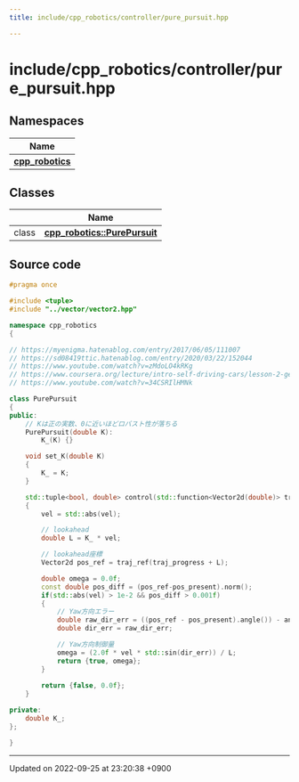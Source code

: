 ```yaml
---
title: include/cpp_robotics/controller/pure_pursuit.hpp

---
```


# include/cpp_robotics/controller/pure_pursuit.hpp



## Namespaces

| Name           |
| -------------- |
| **[cpp_robotics](/cpp_robotics/doxybook/Namespaces/namespacecpp__robotics/)**  |

## Classes

|                | Name           |
| -------------- | -------------- |
| class | **[cpp_robotics::PurePursuit](/cpp_robotics/doxybook/Classes/classcpp__robotics_1_1PurePursuit/)**  |




## Source code

```cpp
#pragma once

#include <tuple>
#include "../vector/vector2.hpp"

namespace cpp_robotics
{

// https://myenigma.hatenablog.com/entry/2017/06/05/111007
// https://sd08419ttic.hatenablog.com/entry/2020/03/22/152044
// https://www.youtube.com/watch?v=zMdoLO4kRKg
// https://www.coursera.org/lecture/intro-self-driving-cars/lesson-2-geometric-lateral-control-pure-pursuit-44N7x
// https://www.youtube.com/watch?v=34CSRIlHMNk

class PurePursuit
{
public:
    // Kは正の実数、0に近いほどロバスト性が落ちる
    PurePursuit(double K):
        K_(K) {}

    void set_K(double K)
    {
        K_ = K;
    }

    std::tuple<bool, double> control(std::function<Vector2d(double)> traj_ref, double traj_progress, Vector2d pos_present, double vel, double angle_present)
    {
        vel = std::abs(vel);

        // lookahead
        double L = K_ * vel;

        // lookahead座標
        Vector2d pos_ref = traj_ref(traj_progress + L);

        double omega = 0.0f;
        const double pos_diff = (pos_ref-pos_present).norm();
        if(std::abs(vel) > 1e-2 && pos_diff > 0.001f)
        {
            // Yaw方向エラー
            double raw_dir_err = ((pos_ref - pos_present).angle()) - angle_present;
            double dir_err = raw_dir_err;

            // Yaw方向制御量
            omega = (2.0f * vel * std::sin(dir_err)) / L;
            return {true, omega};
        }
            
        return {false, 0.0f};
    }

private:
    double K_;
};

}
```


-------------------------------

Updated on 2022-09-25 at 23:20:38 +0900
